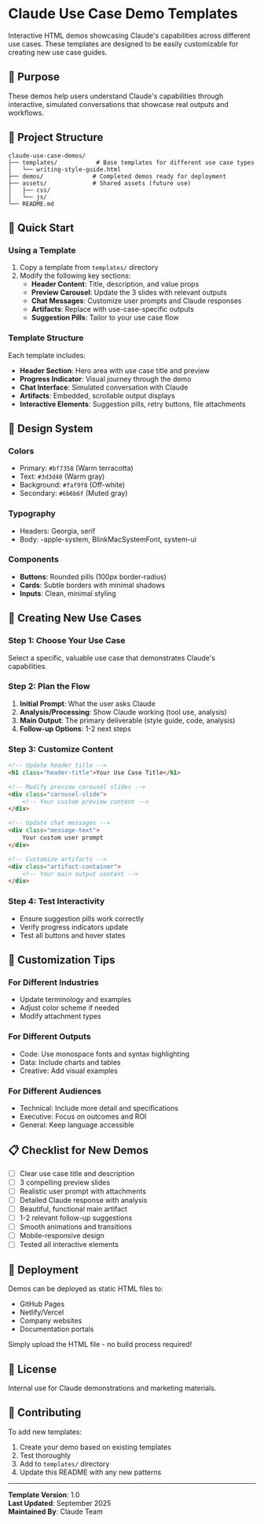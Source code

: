 # Claude Use Case Demo Templates

Interactive HTML demos showcasing Claude's capabilities across different use cases. These templates are designed to be easily customizable for creating new use case guides.

## 🎯 Purpose

These demos help users understand Claude's capabilities through interactive, simulated conversations that showcase real outputs and workflows.

## 📁 Project Structure

```
claude-use-case-demos/
├── templates/           # Base templates for different use case types
│   └── writing-style-guide.html
├── demos/              # Completed demos ready for deployment
├── assets/             # Shared assets (future use)
│   ├── css/
│   └── js/
└── README.md
```

## 🚀 Quick Start

### Using a Template

1. Copy a template from `templates/` directory
2. Modify the following key sections:
   - **Header Content**: Title, description, and value props
   - **Preview Carousel**: Update the 3 slides with relevant outputs
   - **Chat Messages**: Customize user prompts and Claude responses
   - **Artifacts**: Replace with use-case-specific outputs
   - **Suggestion Pills**: Tailor to your use case flow

### Template Structure

Each template includes:

- **Header Section**: Hero area with use case title and preview
- **Progress Indicator**: Visual journey through the demo
- **Chat Interface**: Simulated conversation with Claude
- **Artifacts**: Embedded, scrollable output displays
- **Interactive Elements**: Suggestion pills, retry buttons, file attachments

## 🎨 Design System

### Colors
- Primary: `#bf7358` (Warm terracotta)
- Text: `#3d3d40` (Warm gray)
- Background: `#faf9f8` (Off-white)
- Secondary: `#6b6b6f` (Muted gray)

### Typography
- Headers: Georgia, serif
- Body: -apple-system, BlinkMacSystemFont, system-ui

### Components
- **Buttons**: Rounded pills (100px border-radius)
- **Cards**: Subtle borders with minimal shadows
- **Inputs**: Clean, minimal styling

## 📝 Creating New Use Cases

### Step 1: Choose Your Use Case
Select a specific, valuable use case that demonstrates Claude's capabilities.

### Step 2: Plan the Flow
1. **Initial Prompt**: What the user asks Claude
2. **Analysis/Processing**: Show Claude working (tool use, analysis)
3. **Main Output**: The primary deliverable (style guide, code, analysis)
4. **Follow-up Options**: 1-2 next steps

### Step 3: Customize Content

```html
<!-- Update header title -->
<h1 class="header-title">Your Use Case Title</h1>

<!-- Modify preview carousel slides -->
<div class="carousel-slide">
    <!-- Your custom preview content -->
</div>

<!-- Update chat messages -->
<div class="message-text">
    Your custom user prompt
</div>

<!-- Customize artifacts -->
<div class="artifact-container">
    <!-- Your main output content -->
</div>
```

### Step 4: Test Interactivity
- Ensure suggestion pills work correctly
- Verify progress indicators update
- Test all buttons and hover states

## 🔧 Customization Tips

### For Different Industries
- Update terminology and examples
- Adjust color scheme if needed
- Modify attachment types

### For Different Outputs
- Code: Use monospace fonts and syntax highlighting
- Data: Include charts and tables
- Creative: Add visual examples

### For Different Audiences
- Technical: Include more detail and specifications
- Executive: Focus on outcomes and ROI
- General: Keep language accessible

## 📋 Checklist for New Demos

- [ ] Clear use case title and description
- [ ] 3 compelling preview slides
- [ ] Realistic user prompt with attachments
- [ ] Detailed Claude response with analysis
- [ ] Beautiful, functional main artifact
- [ ] 1-2 relevant follow-up suggestions
- [ ] Smooth animations and transitions
- [ ] Mobile-responsive design
- [ ] Tested all interactive elements

## 🚢 Deployment

Demos can be deployed as static HTML files to:
- GitHub Pages
- Netlify/Vercel
- Company websites
- Documentation portals

Simply upload the HTML file - no build process required!

## 📄 License

Internal use for Claude demonstrations and marketing materials.

## 🤝 Contributing

To add new templates:
1. Create your demo based on existing templates
2. Test thoroughly
3. Add to `templates/` directory
4. Update this README with any new patterns

---

**Template Version**: 1.0  
**Last Updated**: September 2025  
**Maintained By**: Claude Team